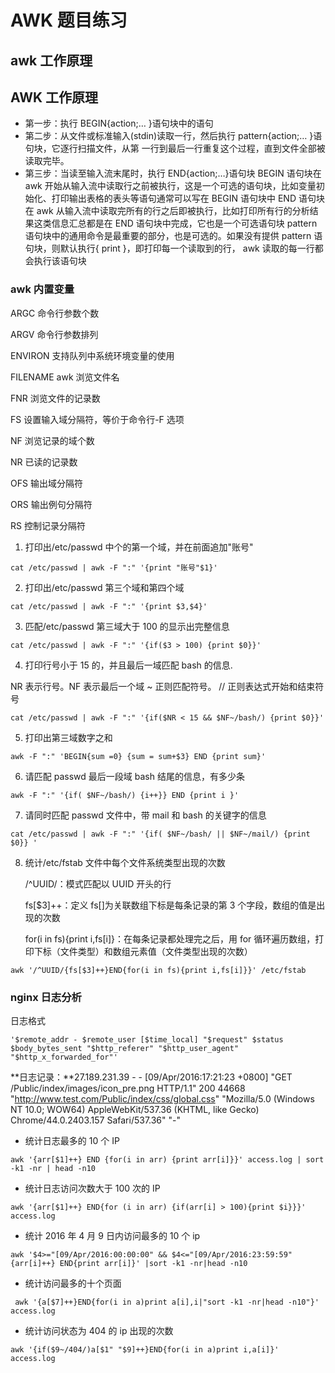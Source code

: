 # AWK 题目练习

## awk 工作原理

## AWK 工作原理

- 第一步：执行 BEGIN{action;… }语句块中的语句
- 第二步：从文件或标准输入(stdin)读取一行，然后执行 pattern{action;… }语句块，它逐行扫描文件，从第
  一行到最后一行重复这个过程，直到文件全部被读取完毕。
- 第三步：当读至输入流末尾时，执行 END{action;…}语句块 BEGIN 语句块在 awk 开始从输入流中读取行之前被执行，这是一个可选的语句块，比如变量初始化、打印输出表格的表头等语句通常可以写在 BEGIN 语句块中 END 语句块在 awk 从输入流中读取完所有的行之后即被执行，比如打印所有行的分析结果这类信息汇总都是在 END 语句块中完成，它也是一个可选语句块 pattern 语句块中的通用命令是最重要的部分，也是可选的。如果没有提供 pattern 语句块，则默认执行{ print }，即打印每一个读取到的行， awk 读取的每一行都会执行该语句块

### awk 内置变量

ARGC 命令行参数个数

ARGV 命令行参数排列

ENVIRON 支持队列中系统环境变量的使用

FILENAME awk 浏览文件名

FNR 浏览文件的记录数

FS 设置输入域分隔符，等价于命令行-F 选项

NF 浏览记录的域个数

NR 已读的记录数

OFS 输出域分隔符

ORS 输出例句分隔符

RS 控制记录分隔符

1. 打印出/etc/passwd 中个的第一个域，并在前面追加"账号"

```shell
cat /etc/passwd | awk -F ":" '{print "账号"$1}'
```

2. 打印出/etc/passwd 第三个域和第四个域

```shell
cat /etc/passwd | awk -F ":" '{print $3,$4}'
```

3. 匹配/etc/passwd 第三域大于 100 的显示出完整信息

```shell
cat /etc/passwd | awk -F ":" '{if($3 > 100) {print $0}}'
```

4. 打印行号小于 15 的，并且最后一域匹配 bash 的信息.

NR 表示行号。NF 表示最后一个域 ~ 正则匹配符号。 // 正则表达式开始和结束符号

```shell
cat /etc/passwd | awk -F ":" '{if($NR < 15 && $NF~/bash/) {print $0}}'
```

5. 打印出第三域数字之和

```SHELL
awk -F ":" 'BEGIN{sum =0} {sum = sum+$3} END {print sum}'
```

6. 请匹配 passwd 最后一段域 bash 结尾的信息，有多少条

```shell
awk -F ":" '{if( $NF~/bash/) {i++}} END {print i }'
```

7. 请同时匹配 passwd 文件中，带 mail 和 bash 的关键字的信息

```shell
cat /etc/passwd | awk -F ":" '{if( $NF~/bash/ || $NF~/mail/) {print $0}} '
```

8. 统计/etc/fstab 文件中每个文件系统类型出现的次数

   /^UUID/：模式匹配以 UUID 开头的行

   fs[$3]++：定义 fs[]为关联数组下标是每条记录的第 3 个字段，数组的值是出现的次数

   for(i in fs){print i,fs[i]}：在每条记录都处理完之后，用 for 循环遍历数组，打印下标（文件类型）和数组元素值（文件类型出现的次数）

```shell
awk '/^UUID/{fs[$3]++}END{for(i in fs){print i,fs[i]}}' /etc/fstab
```

### nginx 日志分析

日志格式

`'$remote_addr - $remote_user [$time_local] "$request" $status $body_bytes_sent "$http_referer" "$http_user_agent" "$http_x_forwarded_for"'`

**日志记录：**27.189.231.39 - - [09/Apr/2016:17:21:23 +0800] "GET /Public/index/images/icon_pre.png HTTP/1.1" 200 44668 "http://www.test.com/Public/index/css/global.css" "Mozilla/5.0 (Windows NT 10.0; WOW64) AppleWebKit/537.36 (KHTML, like Gecko) Chrome/44.0.2403.157 Safari/537.36" "-"

- 统计日志最多的 10 个 IP

```shell
awk '{arr[$1]++} END {for(i in arr) {print arr[i]}}' access.log | sort -k1 -nr | head -n10
```

- 统计日志访问次数大于 100 次的 IP

```shell
awk '{arr[$1]++} END{for (i in arr) {if(arr[i] > 100){print $i}}}' access.log
```

- 统计 2016 年 4 月 9 日内访问最多的 10 个 ip

```shell
awk '$4>="[09/Apr/2016:00:00:00" && $4<="[09/Apr/2016:23:59:59" {arr[i]++} END{print arr[i]}' |sort -k1 -nr|head -n10
```

- 统计访问最多的十个页面

```shell
 awk '{a[$7]++}END{for(i in a)print a[i],i|"sort -k1 -nr|head -n10"}' access.log
```

- 统计访问状态为 404 的 ip 出现的次数

```shell
awk '{if($9~/404/)a[$1" "$9]++}END{for(i in a)print i,a[i]}' access.log
```
